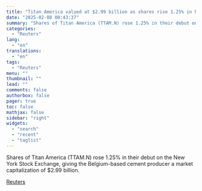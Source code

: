 ```yaml
---
title: "Titan America valued at $2.99 billion as shares rise 1.25% in NYSE debut"
date: "2025-02-08 00:43:37"
summary: "Shares of Titan America (TTAM.N) rose 1.25% in their debut on the New York Stock Exchange, giving the Belgium-based cement producer a market capitalization of $2.99 billion."
categories:
  - "Reuters"
lang:
  - "en"
translations:
  - "en"
tags:
  - "Reuters"
menu: ""
thumbnail: ""
lead: ""
comments: false
authorbox: false
pager: true
toc: false
mathjax: false
sidebar: "right"
widgets:
  - "search"
  - "recent"
  - "taglist"
---
```


Shares of Titan America (TTAM.N) rose 1.25% in their debut on the New York Stock Exchange, giving the Belgium-based cement producer a market capitalization of $2.99 billion.

[Reuters](https://www.tradingview.com/news/reuters.com,2025:newsml_L4N3OY1K3:0-titan-america-valued-at-2-99-billion-as-shares-rise-1-25-in-nyse-debut/)
